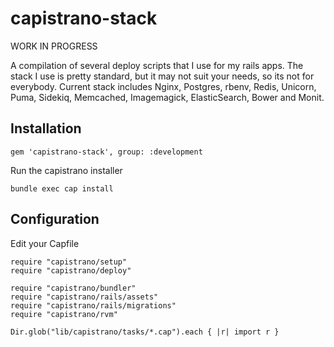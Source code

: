capistrano-stack
===========

WORK IN PROGRESS

A compilation of several deploy scripts that I use for my rails apps. The stack I use is pretty standard,
but it may not suit your needs, so its not for everybody.
Current stack includes Nginx, Postgres, rbenv, Redis, Unicorn, Puma, Sidekiq, Memcached, Imagemagick, ElasticSearch, Bower and Monit.

## Installation

```
gem 'capistrano-stack', group: :development
```

Run the capistrano installer
```
bundle exec cap install
```

## Configuration

Edit your Capfile

```
require "capistrano/setup"
require "capistrano/deploy"

require "capistrano/bundler"
require "capistrano/rails/assets"
require "capistrano/rails/migrations"
require "capistrano/rvm"

Dir.glob("lib/capistrano/tasks/*.cap").each { |r| import r }
```
